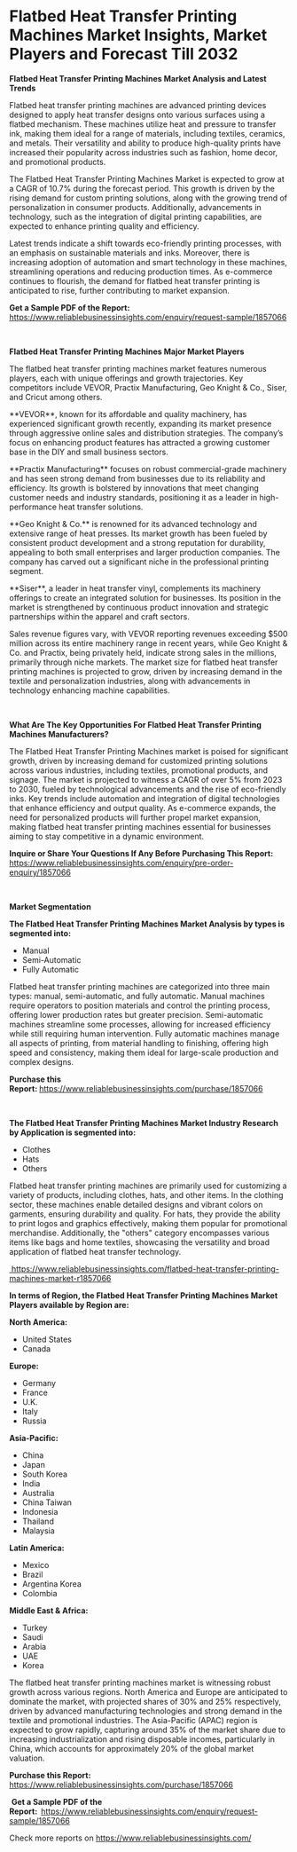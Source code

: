 <p><h1>Flatbed Heat Transfer Printing Machines Market Insights, Market Players and Forecast Till 2032</h1></p><p><strong>Flatbed Heat Transfer Printing Machines Market Analysis and Latest Trends</strong></p>
<p><p>Flatbed heat transfer printing machines are advanced printing devices designed to apply heat transfer designs onto various surfaces using a flatbed mechanism. These machines utilize heat and pressure to transfer ink, making them ideal for a range of materials, including textiles, ceramics, and metals. Their versatility and ability to produce high-quality prints have increased their popularity across industries such as fashion, home decor, and promotional products.</p><p>The Flatbed Heat Transfer Printing Machines Market is expected to grow at a CAGR of 10.7% during the forecast period. This growth is driven by the rising demand for custom printing solutions, along with the growing trend of personalization in consumer products. Additionally, advancements in technology, such as the integration of digital printing capabilities, are expected to enhance printing quality and efficiency.</p><p>Latest trends indicate a shift towards eco-friendly printing processes, with an emphasis on sustainable materials and inks. Moreover, there is increasing adoption of automation and smart technology in these machines, streamlining operations and reducing production times. As e-commerce continues to flourish, the demand for flatbed heat transfer printing is anticipated to rise, further contributing to market expansion.</p></p>
<p><strong>Get a Sample PDF of the Report:&nbsp;</strong> <a href="https://www.reliablebusinessinsights.com/enquiry/request-sample/1857066?utm_campaign=2099&utm_medium=2&utm_source=Github&utm_content=ia&utm_term=27032025&utm_id=flatbed-heat-transfer-printing-machines">https://www.reliablebusinessinsights.com/enquiry/request-sample/1857066</a></p>
<p>&nbsp;</p>
<p><strong>Flatbed Heat Transfer Printing Machines Major Market Players</strong></p>
<p><p>The flatbed heat transfer printing machines market features numerous players, each with unique offerings and growth trajectories. Key competitors include VEVOR, Practix Manufacturing, Geo Knight & Co., Siser, and Cricut among others.</p><p>**VEVOR**, known for its affordable and quality machinery, has experienced significant growth recently, expanding its market presence through aggressive online sales and distribution strategies. The company’s focus on enhancing product features has attracted a growing customer base in the DIY and small business sectors.</p><p>**Practix Manufacturing** focuses on robust commercial-grade machinery and has seen strong demand from businesses due to its reliability and efficiency. Its growth is bolstered by innovations that meet changing customer needs and industry standards, positioning it as a leader in high-performance heat transfer solutions.</p><p>**Geo Knight & Co.** is renowned for its advanced technology and extensive range of heat presses. Its market growth has been fueled by consistent product development and a strong reputation for durability, appealing to both small enterprises and larger production companies. The company has carved out a significant niche in the professional printing segment.</p><p>**Siser**, a leader in heat transfer vinyl, complements its machinery offerings to create an integrated solution for businesses. Its position in the market is strengthened by continuous product innovation and strategic partnerships within the apparel and craft sectors.</p><p>Sales revenue figures vary, with VEVOR reporting revenues exceeding $500 million across its entire machinery range in recent years, while Geo Knight & Co. and Practix, being privately held, indicate strong sales in the millions, primarily through niche markets. The market size for flatbed heat transfer printing machines is projected to grow, driven by increasing demand in the textile and personalization industries, along with advancements in technology enhancing machine capabilities.</p></p>
<p>&nbsp;</p>
<p><strong>What Are The Key Opportunities For Flatbed Heat Transfer Printing Machines Manufacturers?</strong></p>
<p><p>The Flatbed Heat Transfer Printing Machines market is poised for significant growth, driven by increasing demand for customized printing solutions across various industries, including textiles, promotional products, and signage. The market is projected to witness a CAGR of over 5% from 2023 to 2030, fueled by technological advancements and the rise of eco-friendly inks. Key trends include automation and integration of digital technologies that enhance efficiency and output quality. As e-commerce expands, the need for personalized products will further propel market expansion, making flatbed heat transfer printing machines essential for businesses aiming to stay competitive in a dynamic environment.</p></p>
<p><strong>Inquire or Share Your Questions If Any Before Purchasing This Report:</strong> <a href="https://www.reliablebusinessinsights.com/enquiry/pre-order-enquiry/1857066?utm_campaign=2099&utm_medium=2&utm_source=Github&utm_content=ia&utm_term=27032025&utm_id=flatbed-heat-transfer-printing-machines">https://www.reliablebusinessinsights.com/enquiry/pre-order-enquiry/1857066</a></p>
<p>&nbsp;</p>
<p><strong>Market Segmentation</strong></p>
<p><strong>The Flatbed Heat Transfer Printing Machines Market Analysis by types is segmented into:</strong></p>
<p><ul><li>Manual</li><li>Semi-Automatic</li><li>Fully Automatic</li></ul></p>
<p><p>Flatbed heat transfer printing machines are categorized into three main types: manual, semi-automatic, and fully automatic. Manual machines require operators to position materials and control the printing process, offering lower production rates but greater precision. Semi-automatic machines streamline some processes, allowing for increased efficiency while still requiring human intervention. Fully automatic machines manage all aspects of printing, from material handling to finishing, offering high speed and consistency, making them ideal for large-scale production and complex designs.</p></p>
<p><strong>Purchase this Report:&nbsp;</strong><a href="https://www.reliablebusinessinsights.com/purchase/1857066?utm_campaign=2099&utm_medium=2&utm_source=Github&utm_content=ia&utm_term=27032025&utm_id=flatbed-heat-transfer-printing-machines">https://www.reliablebusinessinsights.com/purchase/1857066</a></p>
<p>&nbsp;</p>
<p><strong>The Flatbed Heat Transfer Printing Machines Market Industry Research by Application is segmented into:</strong></p>
<p><ul><li>Clothes</li><li>Hats</li><li>Others</li></ul></p>
<p><p>Flatbed heat transfer printing machines are primarily used for customizing a variety of products, including clothes, hats, and other items. In the clothing sector, these machines enable detailed designs and vibrant colors on garments, ensuring durability and quality. For hats, they provide the ability to print logos and graphics effectively, making them popular for promotional merchandise. Additionally, the "others" category encompasses various items like bags and home textiles, showcasing the versatility and broad application of flatbed heat transfer technology.</p></p>
<p><a href="https://www.reliablebusinessinsights.com/flatbed-heat-transfer-printing-machines-market-r1857066?utm_campaign=2099&utm_medium=2&utm_source=Github&utm_content=ia&utm_term=27032025&utm_id=flatbed-heat-transfer-printing-machines">&nbsp;https://www.reliablebusinessinsights.com/flatbed-heat-transfer-printing-machines-market-r1857066</a></p>
<p><strong>In terms of Region, the Flatbed Heat Transfer Printing Machines Market Players available by Region are:</strong></p>
<p>
    <p> <strong> North America: </strong>
        <ul>
            <li>United States</li>
            <li>Canada</li>
        </ul>
        </p> 
    <p> <strong> Europe: </strong>
        <ul>
            <li>Germany</li>
            <li>France</li>
            <li>U.K.</li>
            <li>Italy</li>
            <li>Russia</li>
        </ul>
        </p> 
    <p> <strong> Asia-Pacific: </strong>
        <ul>
            <li>China</li>
            <li>Japan</li>
            <li>South Korea</li>
            <li>India</li>
            <li>Australia</li>
            <li>China Taiwan</li>
            <li>Indonesia</li>
            <li>Thailand</li>
            <li>Malaysia</li>
        </ul>
        </p> 
    <p> <strong> Latin America: </strong>
        <ul>
            <li>Mexico</li>
            <li>Brazil</li>
            <li>Argentina Korea</li>
            <li>Colombia</li>
        </ul>
        </p> 
    <p> <strong> Middle East & Africa: </strong>
        <ul>
            <li>Turkey</li>
            <li>Saudi</li>
            <li>Arabia</li>
            <li>UAE</li>
            <li>Korea</li>
        </ul>
    </p>
    </p>
<p><p>The flatbed heat transfer printing machines market is witnessing robust growth across various regions. North America and Europe are anticipated to dominate the market, with projected shares of 30% and 25% respectively, driven by advanced manufacturing technologies and strong demand in the textile and promotional industries. The Asia-Pacific (APAC) region is expected to grow rapidly, capturing around 35% of the market share due to increasing industrialization and rising disposable incomes, particularly in China, which accounts for approximately 20% of the global market valuation.</p></p>
<p><strong>Purchase this Report: </strong><a href="https://www.reliablebusinessinsights.com/purchase/1857066?utm_campaign=2099&utm_medium=2&utm_source=Github&utm_content=ia&utm_term=27032025&utm_id=flatbed-heat-transfer-printing-machines">https://www.reliablebusinessinsights.com/purchase/1857066</a></p>
<p>&nbsp;<strong>Get a Sample PDF of the Report:&nbsp;&nbsp;</strong><a href="https://www.reliablebusinessinsights.com/enquiry/request-sample/1857066?utm_campaign=2099&utm_medium=2&utm_source=Github&utm_content=ia&utm_term=27032025&utm_id=flatbed-heat-transfer-printing-machines">https://www.reliablebusinessinsights.com/enquiry/request-sample/1857066</a></p>
<p><strong></strong></p>
<p>Check more reports on <a href="https://www.reliablebusinessinsights.com/?utm_campaign=2099&utm_medium=2&utm_source=Github&utm_content=ia&utm_term=27032025&utm_id=flatbed-heat-transfer-printing-machines">https://www.reliablebusinessinsights.com/</a></p>
